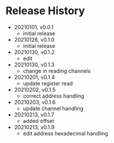 # Release History

* 20210101, v0.0.1
	* initial release
* 20210128, v0.1.0
	* initial release
* 20210130, v0.1.2
	* edit
* 20210130, v0.1.3
	* change in reading channels
* 20210201, v0.1.4
	* update register read
* 20210202, v0.1.5
	* correct address handling
* 20210203, v0.1.6
	* update channel handling
* 20210213, v0.1.7
	* added offset
* 20210213, v0.1.9
	* edit address hexadecimal handling
